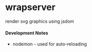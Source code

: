 # wrapserver

render svg graphics using jsdom

#### Development Notes

* nodemon - used for auto-reloading
